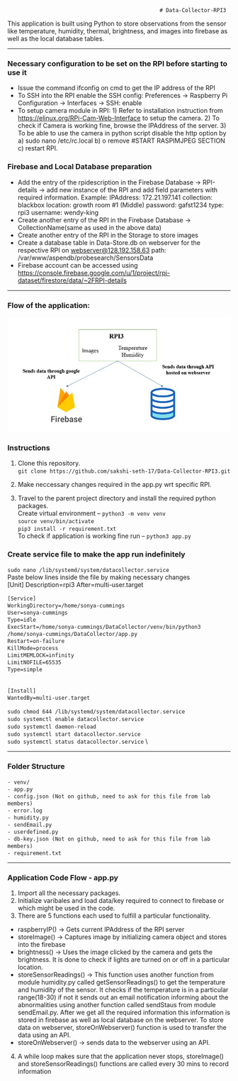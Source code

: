                                                     # Data-Collector-RPI3
                                                            
This application is built using Python to store observations from the sensor like temperature, humidity, thermal, brightness, and images into firebase as well as the local database tables.

---

### Necessary configuration to be set on the RPI before starting to use it
- Issue the command ifconfig on cmd to get the IP address of the RPI
- To SSH into the RPI enable the SSH config: Preferences -> Raspberry Pi Configuration -> Interfaces -> SSH: enable
- To setup camera module in RPI: 1) Refer to installation instruction from https://elinux.org/RPi-Cam-Web-Interface to setup the camera. 2) To check if Camera is working fine, browse the IPAddress of the server. 3) To be able to use the camera in python script disable the http option by a) sudo nano /etc/rc.local b) o	remove #START RASPIMJPEG SECTION c) restart RPI.

### Firebase and Local Database preparation
- Add the entry of the rpidescription in the Firebase Database -> RPI-details -> add new instance of the RPI and add field parameters with required information. Example: IPAddress: 172.21.197.141
         collection: blackbox
         location: growth room #1 (Middle)
         password: gafst1234
         type: rpi3
         username: wendy-king
- Create another entry of the RPI in the Firebase Database -> CollectionName(same as used in the above data)
- Create another entry of the RPI in the Storage to store images
- Create a database table in Data-Store.db on webserver for the respective RPI on webserver@128.192.158.63 path: /var/www/aspendb/probesearch/SensorsData
- Firebase account can be accessed using https://console.firebase.google.com/u/1/project/rpi-dataset/firestore/data/~2FRPI-details

---

### Flow of the application:
<img src="https://github.com/sakshi-seth-17/Data-Collector-RPI3/blob/main/RPI3-Flow.jpg" alt="Alt text" title="Optional title">

### Instructions
1. Clone this repository. \
`git clone https://github.com/sakshi-seth-17/Data-Collector-RPI3.git`

2. Make neccessary changes required in the app.py wrt specific RPI. 

3. Travel to the parent project directory and install the required python packages. \
Create virtual environment – `python3 -m venv venv` \
`source venv/bin/activate` \
`pip3 install -r requirement.txt` \
To check if application is working fine run – `python3 app.py` 

### Create service file to make the app run indefinitely
`sudo nano /lib/systemd/system/datacollector.service` \
Paste below lines inside the file by making necessary changes \
	[Unit] 
	Description=rpi3 
	After=multi-user.target 


	[Service] 
	WorkingDirectory=/home/sonya-cummings 
	User=sonya-cummings 
	Type=idle 
	ExecStart=/home/sonya-cummings/DataCollector/venv/bin/python3 /home/sonya-cummings/DataCollector/app.py 
	Restart=on-failure 
	KillMode=process 
	LimitMEMLOCK=infinity 
	LimitNOFILE=65535 
	Type=simple 


	[Install] 
	WantedBy=multi-user.target 

`sudo chmod 644 /lib/systemd/system/datacollector.service` \
`sudo systemctl enable datacollector.service` \
`sudo systemctl daemon-reload` \
`sudo systemctl start datacollector.service` \
`sudo systemctl status datacollector.service` \

---
### Folder Structure
	- venv/
	- app.py
	- config.json (Not on github, need to ask for this file from lab members)
	- error.log
	- humidity.py
	- sendEmail.py
	- userdefined.py
	- db-key.json (Not on github, need to ask for this file from lab members)
	- requirement.txt
	

---
### Application Code Flow - app.py
1. Import all the necessary packages.
2. Initialize varibales and load data/key required to connect to firebase or which might be used in the code.
3. There are 5 functions each used to fulfill a particular functionality.
  - raspberryIP() -> Gets current IPAddress of the RPI server
  - storeImage() -> Captures image by initializing camera object and stores into the firebase
  - brightness() -> Uses the image clicked by the camera and gets the brightness. It is done to check if lights are turned on or off in a particular location.
  - storeSensorReadings() -> This function uses another function from module humidity.py called getSensorReadings() to get the temperature and humidity of the           sensor. It checks if the temperature is in a particular range(18-30) if not it sends out an email notification informing about the abnormalities using another function called sendStaus from module sendEmail.py. After we get all the required information this information is stored in firebase as well as local database on the webserver. To store data on webserver, storeOnWebserver() function is used to transfer the data using an API.
  - storeOnWebserver() -> sends data to the webserver using an API.
4. A while loop makes sure that the application never stops, storeImage() and storeSensorReadings() functions are called every 30 mins to record information
